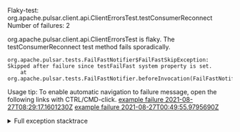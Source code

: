         
Flaky-test: org.apache.pulsar.client.api.ClientErrorsTest.testConsumerReconnect
Number of failures: 2

org.apache.pulsar.client.api.ClientErrorsTest is flaky. The testConsumerReconnect test method fails sporadically.

```
org.apache.pulsar.tests.FailFastNotifier$FailFastSkipException: Skipped after failure since testFailFast system property is set.
	at org.apache.pulsar.tests.FailFastNotifier.beforeInvocation(FailFastNotifier.java:88)

```

Usage tip: To enable automatic navigation to failure message, open the following links with CTRL/CMD-click.
[example failure 2021-08-27T08:29:17.1601230Z](https://github.com/apache/pulsar/runs/3441181143?check_suite_focus=true#step:9:1272)
[example failure 2021-08-27T00:49:55.9795690Z](https://github.com/apache/pulsar/runs/3438608157?check_suite_focus=true#step:9:1268)


<details>
<summary>Full exception stacktrace</summary>
<code><pre>
org.apache.pulsar.tests.FailFastNotifier$FailFastSkipException: Skipped after failure since testFailFast system property is set.
	at org.apache.pulsar.tests.FailFastNotifier.beforeInvocation(FailFastNotifier.java:88)

</pre></code>
</details>

